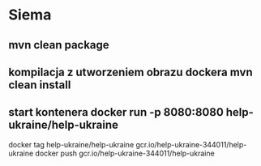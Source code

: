 # Siema
##  mvn clean package
## kompilacja z utworzeniem obrazu dockera mvn clean install
## start kontenera docker run  -p 8080:8080 help-ukraine/help-ukraine 


docker tag help-ukraine/help-ukraine gcr.io/help-ukraine-344011/help-ukraine
docker push gcr.io/help-ukraine-344011/help-ukraine